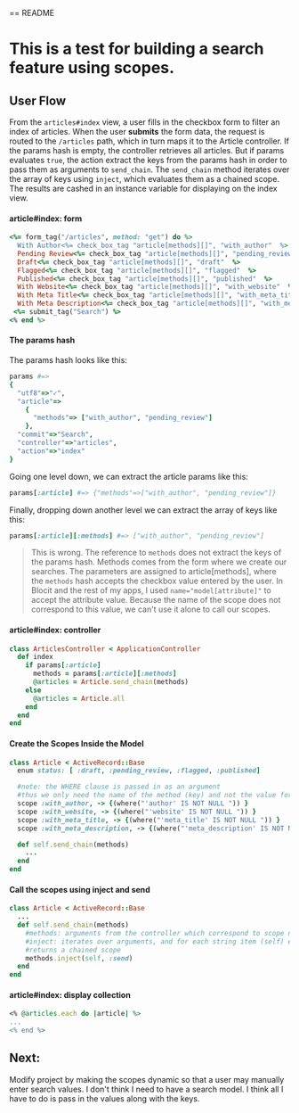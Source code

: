 == README

# This is a test for building a search feature using scopes.
## User Flow
From the `articles#index` view, a user fills in the checkbox form to filter an index of articles. When the user **submits** the form data, the request is routed to the `/articles` path, which in turn maps it to the Article controller. If the params hash is empty, the controller retrieves all articles. But if params evaluates `true`, the action extract the keys from the params hash in order to pass them as arguments to `send_chain`. The `send_chain` method iterates over the array of keys using `inject`, which evaluates them as a chained scope. The results are cashed in an instance variable for displaying on the index view.

#### article#index: form

```rb
<%= form_tag("/articles", method: "get") do %>
  With Author<%= check_box_tag "article[methods][]", "with_author"  %>
  Pending Review<%= check_box_tag "article[methods][]", "pending_review"  %>
  Draft<%= check_box_tag "article[methods][]", "draft"  %>
  Flagged<%= check_box_tag "article[methods][]", "flagged"  %>
  Published<%= check_box_tag "article[methods][]", "published"  %>
  With Website<%= check_box_tag "article[methods][]", "with_website"  %>
  With Meta Title<%= check_box_tag "article[methods][]", "with_meta_title"  %>
  With Meta Description<%= check_box_tag "article[methods][]", "with_meta_description"  %>
 <%= submit_tag("Search") %>
<% end %>
```

#### The params hash
The params hash looks like this:
```rb
params #=>
{
  "utf8"=>"✓",
  "article"=>
    {
      "methods"=> ["with_author", "pending_review"]
    },
  "commit"=>"Search",
  "controller"=>"articles",
  "action"=>"index"
}
```

Going one level down, we can extract the article params like this:
```rb
params[:article] #=> {"methods"=>["with_author", "pending_review"]}
```

Finally, dropping down another level we can extract the array of keys like this:
```rb
params[:article][:methods] #=> ["with_author", "pending_review"]
```
>This is wrong. The reference to `methods` does not extract the keys of the params hash. Methods comes from the form where we create our searches. The parameters are assigned to article[methods], where the `methods` hash accepts the checkbox value entered by the user.
>In Blocit and the rest of my apps, I used `name="model[attribute]"` to accept the attribute value. Because the name of the scope does not correspond to this value, we can't use it alone to call our scopes.
#### article#index: controller
```rb
class ArticlesController < ApplicationController
  def index
    if params[:article]
      methods = params[:article][:methods]
      @articles = Article.send_chain(methods)
    else
      @articles = Article.all
    end
  end
end
```

#### Create the Scopes Inside the Model
```rb
class Article < ActiveRecord::Base
  enum status: [ :draft, :pending_review, :flagged, :published]

  #note: the WHERE clause is passed in as an argument
  #thus we only need the name of the method (key) and not the value for the second method below
  scope :with_author, -> {(where("'author' IS NOT NULL ")) }
  scope :with_website, -> {(where("'website' IS NOT NULL ")) }
  scope :with_meta_title, -> {(where("'meta_title' IS NOT NULL ")) }
  scope :with_meta_description, -> {(where("'meta_description' IS NOT NULL ")) }

  def self.send_chain(methods)
    ...
  end
end
```
#### Call the scopes using inject and send
```rb
class Article < ActiveRecord::Base
  ...
  def self.send_chain(methods)
    #methods: arguments from the controller which correspond to scope names
    #inject: iterates over arguments, and for each string item (self) evaluate using send
    #returns a chained scope
    methods.inject(self, :send)
  end
end
```

#### article#index: display collection

```rb
<% @articles.each do |article| %>
...
<% end %>
```

## Next:
Modify project by making the scopes dynamic so that a user may manually enter search values. I don't think I need to have a search model. I think all I have to do is pass in the values along with the keys.
